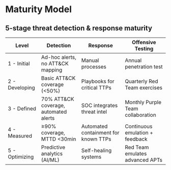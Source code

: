 # Maturity Model

## 5-stage threat detection & response maturity

| Level	          | Detection	                             | Response	                             | Offensive Testing                 |
|-----------------|----------------------------------------|---------------------------------------|-----------------------------------|
| 1 - Initial	    | Ad-hoc alerts, no ATT&CK mapping	      | Manual processes	                     | Annual penetration test           |
| 2 - Developing	 | Basic ATT&CK coverage (<50%)	          | Playbooks for critical TTPs	          | Quarterly Red Team exercises      |
| 3 - Defined	    | 70% ATT&CK coverage, automated alerts	 | SOC integrates threat intel	          | Monthly Purple Team collaboration |
| 4 - Measured	   | ≥90% coverage, MTTD <30min	            | Automated containment for known TTPs	 | Continuous emulation + feedback   |
| 5 - Optimizing	 | Predictive analytics (AI/ML)	          | Self-healing systems	                 | Red Team emulates advanced APTs   |

